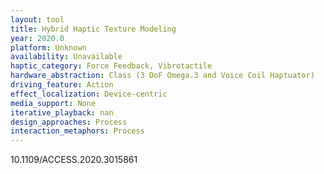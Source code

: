 ```yaml
---
layout: tool
title: Hybrid Haptic Texture Modeling
year: 2020.0
platform: Unknown
availability: Unavailable
haptic_category: Force Feedback, Vibrotactile
hardware_abstraction: Class (3 DoF Omega.3 and Voice Coil Haptuator)
driving_feature: Action
effect_localization: Device-centric
media_support: None
iterative_playback: nan
design_approaches: Process
interaction_metaphors: Process
---
```

10.1109/ACCESS.2020.3015861